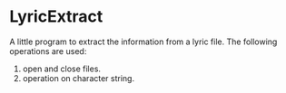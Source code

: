 # LyricExtract
A little program to extract the information from a lyric file.
The following operations are used:
  1. open and close files.
  2. operation on character string.

